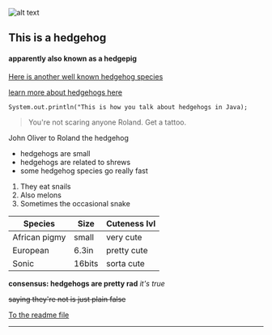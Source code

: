 ![alt text](https://i.amz.mshcdn.com/J6h6uxmf772n3P4QzvpPvzsRBE8=/1200x630/2017%2F08%2F20%2F89%2F47f7c680c3754950b97a948191762d06.02cc3.png)
## This is a hedgehog
#### apparently also known as a hedgepig
[Here is another well known hedgehog species](https://github.com/laurencleslie/challenge/blob/master/sonic.jpg)

[learn more about hedgehogs here](https://en.wikipedia.org/wiki/Hedgehog)

```
System.out.println("This is how you talk about hedgehogs in Java);
```

> You're not scaring anyone Roland. Get a tattoo.

John Oliver to Roland the hedgehog

* hedgehogs are small
* hedgehogs are related to shrews
* some hedgehog species go really fast

1. They eat snails
2. Also melons
3. Sometimes the occasional snake

Species | Size | Cuteness lvl
--- | --- | ---
African pigmy| small | very cute
European| 6.3in | pretty cute
Sonic| 16bits | sorta cute

**consensus: hedgehogs are pretty rad**
*it's true*

~~saying they're not is just plain false~~

[To the readme file ](https://github.com/laurencleslie/challenge/blob/master/README.md)

---------

